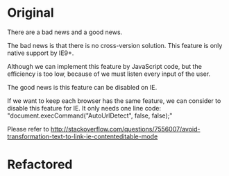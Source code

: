 # Original

There are a bad news and a good news.

The bad news is that there is no cross-version solution. This feature is only native support by IE9+.

Although we can implement this feature by JavaScript code, but the efficiency is too low, because of we must listen every input of the user.

The good news is this feature can be disabled on IE.

If we want to keep each browser has the same feature, we can consider to disable this feature for IE. It only needs one line code: 
"document.execCommand("AutoUrlDetect", false, false);"

Please refer to http://stackoverflow.com/questions/7556007/avoid-transformation-text-to-link-ie-contenteditable-mode

# Refactored
